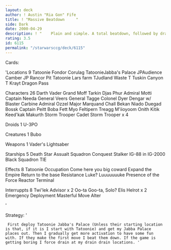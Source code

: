 ```yaml
---
layout: deck
author: ! Austin "Ria Gon" Fife
title: ! "Massive Beatdown     "
side: Dark
date: 2000-04-29
description: ! "    Plain and simple. A total beatdown, followed by drains."
rating: 3.5
id: 6115
permalink: "/starwarsccg/deck/6115"
---
```

Cards: 

'Locations 9
Tatoonie
Fondor
Corulag
TatoonieJabba's Palace
JPAudience Camber
JP Rancor Pit
Tatoonie Lars farm
TJudland Waste
T Tuskin Canyon
T Krayt Dragon Pass

Characters 26
Darth Vader
Grand Moff Tarkin
Djas Phur
Admiral Motti
Captain Needa
General Veers
General Tagge
Colonel Dyer
Dengar w/ Blaster Carbine
Admiral Ozzel
Major Marquand
Chall Bekan
Niado Duegad
Bossk
Captain Peitt
Boba Fett
Myo
Feltipern Treagg
M'iioyoom Onith
Kitik Keed'kak
Makurth
Storm Trooper Cadet
Storm Trooper x 4

Droids 1
U-3PO

Creatures 1
Bubo

Weapons 1
Vader's Lightsaber

Starships 5
Death Star Assualt Squadron
Conquest
Stalker
IG-88 in IG-2000
Black Squadron TIE

Effects 8
Tatoonie Occupation
Come here you big coward
Expand the Empire
Return to the base
Resistance
Luke? Luuuuuuuke
Presence of the Force
Reactor Terminal

Interruppts 8
Twi'lek Advisor x 2
Oo-ta Goo-ta, Solo?
Elis Helrot x 2
Emergency Deployment
Masterful Move
Alter

'

Strategy: '

	 First deploy Tatoonie Jabba's Palace (Unless their starting location is that, if it is I start with Tatoonie) and get my Jabba Palace places out. Then I gradually get more activation to have some fun with. If they make the first move I beat them down. If the game is getting boring I force drain at my drain drain locations. '
